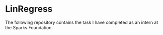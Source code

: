 # LinRegress
The following repository contains the task I have completed as an intern at the Sparks Foundation.
